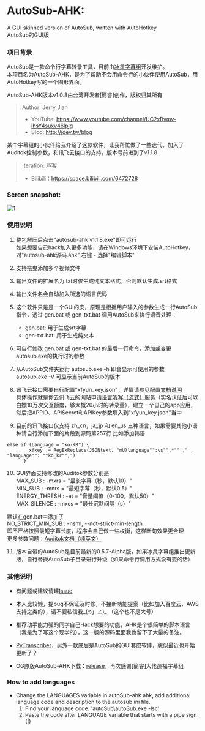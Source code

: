 # AutoSub-AHK: 
A GUI skinned version of AutoSub, written with AutoHotkey  
AutoSub的GUI版  

### 项目背景

AutoSub是一款命令行字幕转录工具，目前由[冰灵字幕组](https://github.com/BingLingGroup/AutoSub)开发维护。  
本项目名为AutoSub-AHK，是为了帮助不会用命令行的小伙伴使用AutoSub，用AutoHotkey写的一个图形界面。  

AutoSub-AHK版本v1.0.8由台湾开发者[簡睿]创作，版权归其所有
> Author: Jerry Jian
>  * YouTube: https://www.youtube.com/channel/UC2xBvmv-lhsY4suxv46lplg
>  * Blog: http://jdev.tw/blog

某个字幕组的小伙伴给我介绍了这款软件，让我帮忙做了一些迭代，加入了Auditok控制参数，和讯飞云接口的支持，版本号前进到了v1.1.8
> Iteration: 芦客
> * Bilibili：https://space.bilibili.com/6472728


### Screen snapshot:

![1](https://wx4.sinaimg.cn/mw2000/00262xM9gy1gvlmfy6jdgj60ei0j8diz02.jpg)

### 使用说明

1. 整包解压后点击"autosub-ahk v1.1.8.exe"即可运行  
   如果想要自己hack加入更多功能，请在Windows环境下安装AutoHotkey，对"autosub-ahk源码.ahk" 右键 - 选择"编辑脚本"  
  
2. 支持拖曳添加多个视频文件  
  
3. 输出文件的扩展名为.txt时仅生成纯文本格式，否则默认生成.srt格式  
  
4. 输出文件名会自动加入所选的语言代码  
  
5. 这个软件只是是一个GUI的皮，原理是根据用户输入的参数生成一行AutoSub指令，透过 gen.bat 或 gen-txt.bat 调用AutoSub来执行语音处理：  
    * gen.bat: 用于生成srt字幕  
    * gen-txt.bat: 用于生成纯文本  
  
6. 可自行修改 gen.bat 或 gen-txt.bat 的最后一行命令，添加或变更autosub.exe的执行时的参数  
  
7. 从AutoSub文件夹运行 autosub.exe -h 即会显示可使用的参数  
   autosub.exe -V 可显示当前AutoSub的版本
  
8. 讯飞云接口需要自行配置"xfyun_key.json"，详情请参见[配置文档说明]( https://github.com/BingLingGroup/autosub/blob/dev/docs/README.zh-Hans.md#%E8%AE%AF%E9%A3%9E%E4%BA%91%E8%AF%AD%E9%9F%B3%E8%AF%86%E5%88%AB%E9%85%8D%E7%BD%AE)  
   具体操作就是你去讯飞云的网站申请[语言听写（流式）](https://console.xfyun.cn/services/iat)服务（实名认证后可以白嫖10万次交互额度，够大概20小时的转录量），建立一个自己的app应用，然后把APPID、APISecret和APIKey参数填入到"xfyun_key.json"当中  

9. 目前的讯飞接口仅支持 zh_cn，ja_jp 和 en_us 三种语言，如果需要其他小语种请自行添加下面的片段到源码第257行
比如添加韩语
```
else if (Language = "ko-KR") {
        xfkey := RegExReplace(JSONtext, "mU)language"":\s"".*""`," , "language"": ""ko_kr"",")
      }
```
  
10. GUI界面支持修改的Auditok参数分别是  
    MAX_SUB :       -mxrs = "最长字幕（秒，默认10）"  
    MIN_SUB :       -mnrs = "最短字幕（秒，默认0.5）"  
    ENERGY_THRESH :   -et = "音量阈值（0-100，默认50）"  
    MAX_SILENCE :   -mxcs = "最长沉默间隔（s）"  
  
   默认在gen.bat中添加了  
    NO_STRICT_MIN_SUB :    -nsml, --not-strict-min-length  
   即不严格按照最短字幕长度，程序会自己做一些权衡，这样断句效果更合理  
   更多参数问题：[Auditok文档（纯英文）](https://auditok.readthedocs.io/en/master/command_line_usage.html)  
  
11. 版本自带的AutoSub是目前最新的0.5.7-Alpha版，如果冰灵字幕组推出更新版，自行替换AutoSub子目录进行升级（如果命令行调用方式没有变的话）  

### 其他说明
* 有问题或建议请建[Issue](https://github.com/TrollFeed/autosub-ahk/issues)
* 本人比较懒，提bug不保证及时修，不接新功能提案（比如加入百度云、AWS支持之类的），请不要私信我_(:з」∠)_ （这个也不是大号）
* 推荐动手能力强的同学自己Hack想要的功能，AHK是个很简单的脚本语言（我是为了写这个现学的），这一版的源码里面我也留下了大量的备注。  

* [PyTranscriber](https://github.com/raryelcostasouza/pyTranscriber/)，另外一款底层是AutoSub的GUI套皮软件，貌似最近也开始更新了？  

* OG原版AutoSub-AHK下载：[release](https://github.com/emisjerry/autosub-ahk/releases)，再次感谢[簡睿]大佬造福字幕组  

### How to add languages
* Change the LANGUAGES variable in autoSub-ahk.ahk, add additional language code and description to the autosub.ini file.
  1. Find your language code: 'autoSub\\autoSub.exe -lsc'
  2. Paste the code after LANGUAGE variable that starts with a pipe sign (|)


